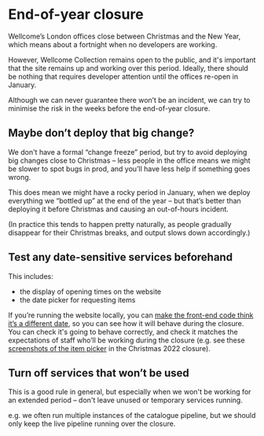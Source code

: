 # End-of-year closure

Wellcome’s London offices close between Christmas and the New Year, which means about a fortnight when no developers are working.

However, Wellcome Collection remains open to the public, and it's important that the site remains up and working over this period. Ideally, there should be nothing that requires developer attention until the offices re-open in January.

Although we can never guarantee there won’t be an incident, we can try to minimise the risk in the weeks before the end-of-year closure.

## Maybe don’t deploy that big change?

We don't have a formal “change freeze” period, but try to avoid deploying big changes close to Christmas – less people in the office means we might be slower to spot bugs in prod, and you’ll have less help if something goes wrong.

This does mean we might have a rocky period in January, when we deploy everything we “bottled up” at the end of the year – but that’s better than deploying it before Christmas and causing an out-of-hours incident.

(In practice this tends to happen pretty naturally, as people gradually disappear for their Christmas breaks, and output slows down accordingly.)

## Test any date-sensitive services beforehand

This includes:

* the display of opening times on the website
* the date picker for requesting items

If you’re running the website locally, you can [make the front-end code think it’s a different date](https://github.com/wellcomecollection/wellcomecollection.org/blob/9f50768da9c8fb7029985e16b16679056c549431/common/utils/dates.ts#L4-L19), so you can see how it will behave during the closure. You can check it's going to behave correctly, and check it matches the expectations of staff who’ll be working during the closure (e.g. see these [screenshots of the item picker](https://github.com/wellcomecollection/wellcomecollection.org/issues/8976) in the Christmas 2022 closure).

## **Turn off services that won’t be used**

This is a good rule in general, but especially when we won't be working for an extended period – don't leave unused or temporary services running.

e.g. we often run multiple instances of the catalogue pipeline, but we should only keep the live pipeline running over the closure.
